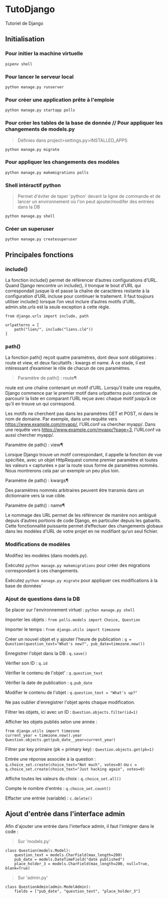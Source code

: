 # TutoDjango

Tutoriel de Django

## Initialisation

### Pour initier la machine virtuelle

`pipenv shell`

### Pour lancer le serveur local

`python manage.py runserver`

### Pour créer une application prête à l'emploie

`python manage.py startapp polls`

### Pour créer les tables de la base de donnée // Pour appliquer les changements de models.py

> Définies dans project>settings.py>INSTALLED_APPS

`python manage.py migrate`

### Pour appliquer les changements des modèles

`python manage.py makemigrations polls`

### Shell intéractif python

> Permet d'éviter de taper 'python' devant la ligne de commande et de lancer un environnement où l'on peut ajouter/modifer des entrées dans la DB

`python manage.py shell`

### Créer un superuser

`python manage.py createsuperuser`

## Principales fonctions

### include()

La fonction include() permet de référencer d’autres configurations d’URL. Quand Django rencontre un include(), il tronque le bout d’URL qui correspondait jusque là et passe la chaîne de caractères restante à la configuration d’URL incluse pour continuer le traitement.
Il faut toujours utiliser include() lorsque l’on veut inclure d’autres motifs d’URL. admin.site.urls est la seule exception à cette règle.

```
from django.urls import include, path

urlpatterns = [
    path("lien/", include("liens.clé"))
]
```

### path()

La fonction path() reçoit quatre paramètres, dont deux sont obligatoires : route et view, et deux facultatifs : kwargs et name. À ce stade, il est intéressant d’examiner le rôle de chacun de ces paramètres.

> Paramètre de path() : route¶

route est une chaîne contenant un motif d’URL. Lorsqu’il traite une requête, Django commence par le premier motif dans urlpatterns puis continue de parcourir la liste en comparant l’URL reçue avec chaque motif jusqu’à ce qu’il en trouve un qui correspond.

Les motifs ne cherchent pas dans les paramètres GET et POST, ni dans le nom de domaine. Par exemple, dans une requête vers https://www.example.com/myapp/, l’URLconf va chercher myapp/. Dans une requête vers https://www.example.com/myapp/?page=3, l’URLconf va aussi chercher myapp/.

Paramètre de path() : view¶

Lorsque Django trouve un motif correspondant, il appelle la fonction de vue spécifiée, avec un objet HttpRequest comme premier paramètre et toutes les valeurs « capturées » par la route sous forme de paramètres nommés. Nous montrerons cela par un exemple un peu plus loin.

Paramètre de path() : kwargs¶

Des paramètres nommés arbitraires peuvent être transmis dans un dictionnaire vers la vue cible.

Paramètre de path() : name¶

Le nommage des URL permet de les référencer de manière non ambiguë depuis d’autres portions de code Django, en particulier depuis les gabarits. Cette fonctionnalité puissante permet d’effectuer des changements globaux dans les modèles d’URL de votre projet en ne modifiant qu’un seul fichier.

### Modifications de modèles

Modifiez les modèles (dans models.py).

Exécutez `python manage.py makemigrations` pour créer des migrations correspondant à ces changements.

Exécutez `python manage.py migrate` pour appliquer ces modifications à la base de données`

### Ajout de questions dans la DB

Se placer sur l'environnement virtuel :
`python manage.py shell`

Importer les objets :
`from polls.models import Choice, Question`

Importer le temps :
`from django.utils import timezone`

Créer un nouvel objet et y ajouter l'heure de publication :
`q = Question(question_text="What's new?", pub_date=timezone.now())`

Enregistrer l'objet dans la DB :
`q.save()`

Vérifier son ID :
`q.id`

Vérifier le contenu de l'objet' :
`q.question_text`

Vérifier la date de publication :
`q.pub_date`

Modifier le contenu de l'objet :
`q.question_text = "What's up?"`

Ne pas oublier d'enregistrer l'objet après chaque modification.

Filtrer les objets, ici avec un ID :
`Question.objects.filter(id=1)`

Afficher les objets publiés selon une année :

```
from django.utils import timezone
current_year = timezone.now().year
Question.objects.get(pub_date__year=current_year)
```

Filtrer par key primaire (pk = primary key) :
`Question.objects.get(pk=1)`

Entrée une réponse associée à la question :
`q.choice_set.create(choice_text="Not much", votes=0)` ou `c = q.choice_set.create(choice_text="Just hacking again", votes=0)`

Affiche toutes les valeurs du choix :
`q.choice_set.all()`

Compte le nombre d'entrés :
`q.choice_set.count()`

Effacter une entrée (variable) :
`c.delete()`

## Ajout d'entrée dans l'interface admin

Afin d'ajouter une entrée dans l'interface admin, il faut l'intégrer dans le code :

> Sur 'models.py'

```
class Question(models.Model):
    question_text = models.CharField(max_length=200)
    pub_date = models.DateTimeField("date published")
    place_holder_3 = models.CharField(max_length=200, null=True, blank=True)
```

> Sur 'admin.py'

```
class QuestionAdmin(admin.ModelAdmin):
    fields = ["pub_date", "question_text", "place_holder_3"]
```
